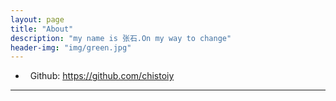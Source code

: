 ```yaml
---
layout: page
title: "About"
description: "my name is 张石.On my way to change"
header-img: "img/green.jpg"
---
```

*   Github: <https://github.com/chistoiy>


* * *
